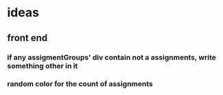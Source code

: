 # ideas

## front end
### if any assigmentGroups' div contain not a assignments, write something other in it
### random color for the count of assignments
